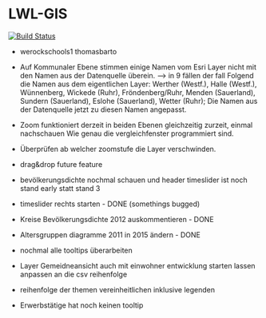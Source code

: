 LWL-GIS
=======

[![Build Status](https://travis-ci.org/giatschool/webgis-westfalen.svg?branch=master)](https://travis-ci.org/giatschool/webgis-westfalen)


- werockschools1	thomasbarto
- Auf Kommunaler Ebene stimmen einige Namen vom Esri Layer nicht mit den Namen aus der Datenquelle überein. --> in 9 fällen der fall
	Folgend die Namen aus dem eigentlichen Layer: Werther (Westf.), Halle (Westf.), Wünnenberg, Wickede (Ruhr), Fröndenberg/Ruhr, Menden (Sauerland), Sundern (Sauerland), Eslohe (Sauerland), Wetter (Ruhr);
	Die Namen aus der Datenquelle jetzt zu diesen Namen angepasst.

- Zoom funktioniert derzeit in beiden Ebenen gleichzeitig zurzeit, einmal nachschauen Wie genau die vergleichfenster programmiert sind.

- Überprüfen ab welcher zoomstufe die Layer verschwinden.
- drag&drop future feature
- bevölkerungsdichte nochmal schauen und header timeslider ist noch stand early statt stand 3

- timeslider rechts starten - DONE (somethings bugged)
- Kreise Bevölkerungsdichte 2012 auskommentieren - DONE
- Altersgruppen diagramme 2011 in 2015 ändern - DONE
- nochmal alle tooltips überarbeiten
- Layer Gemeidneansicht auch mit einwohner entwicklung starten lassen anpassen an die csv reihenfolge
- reihenfolge der themen vereinheitlichen inklusive legenden
- Erwerbstätige hat noch keinen tooltip
